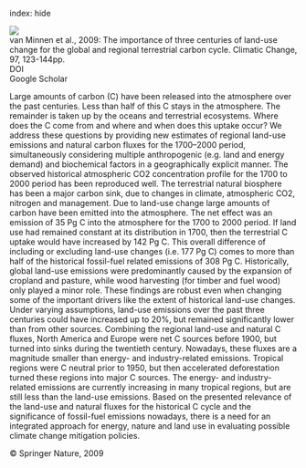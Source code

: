index: hide

<div class="Citation">
    <div class="Citation-thumb CitationThumb-linked"  data-href="https://doi.org/10.1007/s10584-009-9596-0">
      <img src="https://static.claimspace.cloud/climate-study-static/refs/thumbs/6/van_Minnen_et_al_2009-thumb.png" />
    </div>

  <div class="Citation-body">
    <div class="Citation-text">van Minnen et al., 2009: The importance of three centuries of land-use change for the global and regional terrestrial carbon cycle. <span class="Article-journal">Climatic Change, </span><span class="Article-volume">97, </span>123-144pp.</div>
    <div class="Citation-links">
      <div class="CitationLink" data-href="https://doi.org/10.1007/s10584-009-9596-0">
        <div class="CitationLink-icon CitationLink-Doi"></div>
        <div class="CitationLink-text">DOI</div>
      </div>
      <div class="CitationLink" data-href="https://scholar.google.com/scholar?q=10.1007/s10584-009-9596-0">
        <div class="CitationLink-icon CitationLink-Scholar"></div>
        <div class="CitationLink-text">Google Scholar</div>
      </div>
    </div>
  </div>
</div>

Large amounts of carbon (C) have been released into the atmosphere over the past centuries. Less than half of this C stays in the atmosphere. The remainder is taken up by the oceans and terrestrial ecosystems. Where does the C come from and where and when does this uptake occur? We address these questions by providing new estimates of regional land-use emissions and natural carbon fluxes for the 1700–2000 period, simultaneously considering multiple anthropogenic (e.g. land and energy demand) and biochemical factors in a geographically explicit manner. The observed historical atmospheric CO2 concentration profile for the 1700 to 2000 period has been reproduced well. The terrestrial natural biosphere has been a major carbon sink, due to changes in climate, atmospheric CO2, nitrogen and management. Due to land-use change large amounts of carbon have been emitted into the atmosphere. The net effect was an emission of 35 Pg C into the atmosphere for the 1700 to 2000 period. If land use had remained constant at its distribution in 1700, then the terrestrial C uptake would have increased by 142 Pg C. This overall difference of including or excluding land-use changes (i.e. 177 Pg C) comes to more than half of the historical fossil-fuel related emissions of 308 Pg C. Historically, global land-use emissions were predominantly caused by the expansion of cropland and pasture, while wood harvesting (for timber and fuel wood) only played a minor role. These findings are robust even when changing some of the important drivers like the extent of historical land-use changes. Under varying assumptions, land-use emissions over the past three centuries could have increased up to 20%, but remained significantly lower than from other sources. Combining the regional land-use and natural C fluxes, North America and Europe were net C sources before 1900, but turned into sinks during the twentieth century. Nowadays, these fluxes are a magnitude smaller than energy- and industry-related emissions. Tropical regions were C neutral prior to 1950, but then accelerated deforestation turned these regions into major C sources. The energy- and industry-related emissions are currently increasing in many tropical regions, but are still less than the land-use emissions. Based on the presented relevance of the land-use and natural fluxes for the historical C cycle and the significance of fossil-fuel emissions nowadays, there is a need for an integrated approach for energy, nature and land use in evaluating possible climate change mitigation policies.

<div class="Citation-copy">
&copy; Springer Nature, 2009
</div>
